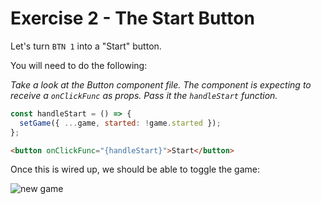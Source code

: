 # Exercise 2 - The Start Button

Let's turn `BTN 1` into a "Start" button.

You will need to do the following:

<!-- 1. Change the label of `btn 1` to "Start". -->

<!-- 2. Create a function called `handleStart`. -->

<!-- 3. In that function, call `setGame` and change the value of `started` to the opposite of what it currently is. (i.e. `!game.started`). -->
<!-- 4. Pass that function to the `Button` component. -->

_Take a look at the Button component file. The component is expecting to receive a `onClickFunc` as props. Pass it the `handleStart` function._

```js
const handleStart = () => {
  setGame({ ...game, started: !game.started });
};
```

```html
<button onClickFunc="{handleStart}">Start</button>
```

Once this is wired up, we should be able to toggle the game:

![new game](../__lecture/assets/ex_2.gif)
